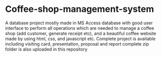 # Coffee-shop-management-system
A database project mostly made in MS Access database with good user interface to perform all operations which are needed to manage a coffee shop (add customer, generate receipt etc), and a beautiful coffee website  made by using html, css, and javascript etc. Complete project is available including visiting card, presentation, proposal and report
complete zip folder is also uploaded in this repository
